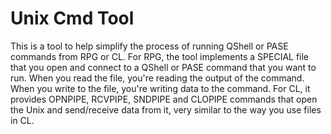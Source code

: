# Unix Cmd Tool
This is a tool to help simplify the process of running QShell or PASE commands from RPG or CL. For RPG, the tool implements a SPECIAL file that you open and connect to a QShell or PASE command that you want to run. When you read the file, you're reading the output of the command. When you write to the file, you're writing data to the command. For CL, it provides OPNPIPE, RCVPIPE, SNDPIPE and CLOPIPE commands that open the Unix and send/receive data from it, very similar to the way you use files in CL.
